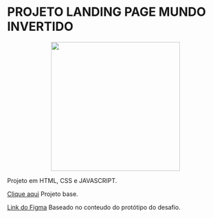 # PROJETO LANDING PAGE MUNDO INVERTIDO

<p align="center">
    <img width="300" src="https://micheleambrosio.github.io/semana-frontend-mundo-invertido/assets/images/banner/logo.svg">
</p>

Projeto em HTML, CSS e JAVASCRIPT.

[Clique aqui](https://github.com/digitalinnovationone/semana-frontend-mundo-invertido/tree/main) Projeto base.

[Link do Figma](https://www.figma.com/design/I3Q42CcVUziRN3iMfTrbfb/Stranger-Things?node-id=0-1&node-type=canvas&t=RQXlXIBLIjwRBIq9-0) Baseado no conteudo do protótipo do desafio.
